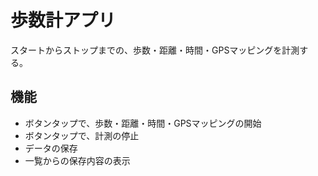 # 歩数計アプリ
スタートからストップまでの、歩数・距離・時間・GPSマッピングを計測する。

## 機能
- ボタンタップで、歩数・距離・時間・GPSマッピングの開始
- ボタンタップで、計測の停止
- データの保存
- 一覧からの保存内容の表示
